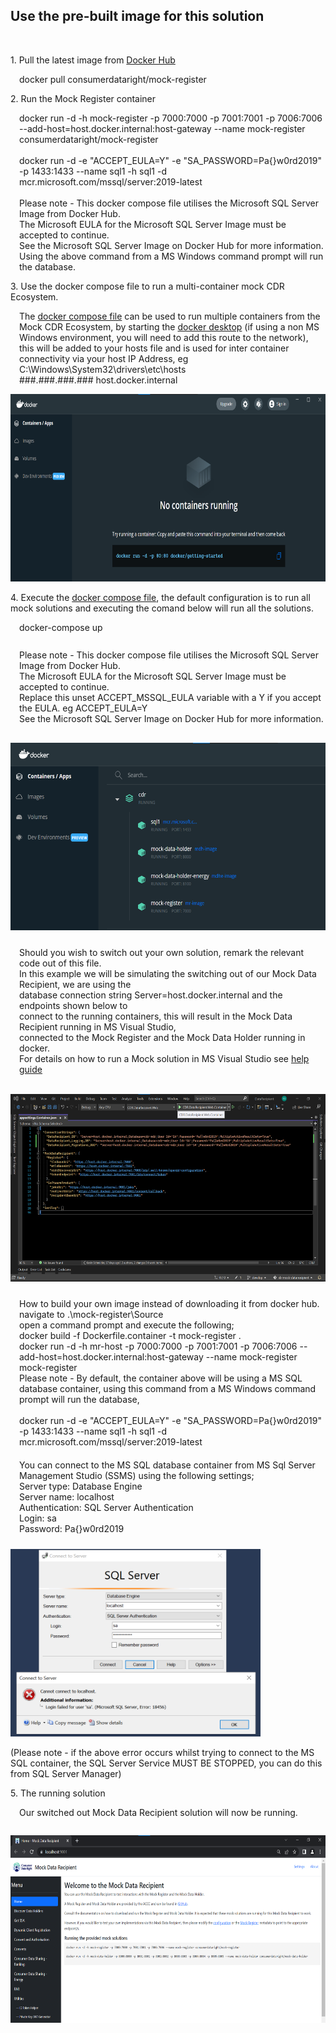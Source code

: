 <h2>Use the pre-built image for this solution</h2>

<br />
<p>1. Pull the latest image from <a href="https://hub.docker.com/r/consumerdataright/mock-register" title="Download the from docker hub here" alt="Download the from docker hub here">Docker Hub</a></p>

<span style="display:inline-block;margin-left:1em;">
	docker pull consumerdataright/mock-register
</span>

<br />
<p>2. Run the Mock Register container</p>

<span style="display:inline-block;margin-left:1em;">
	docker run -d -h mock-register -p 7000:7000 -p 7001:7001 -p 7006:7006 --add-host=host.docker.internal:host-gateway --name mock-register consumerdataright/mock-register
	<br \><br \>
	docker run -d -e "ACCEPT_EULA=Y" -e "SA_PASSWORD=Pa{}w0rd2019" -p 1433:1433 --name sql1 -h sql1 -d mcr.microsoft.com/mssql/server:2019-latest
	<br \><br \>
	Please note - This docker compose file utilises the Microsoft SQL Server Image from Docker Hub.<br \>
	The Microsoft EULA for the Microsoft SQL Server Image must be accepted to continue.<br \>
	See the Microsoft SQL Server Image on Docker Hub for more information.<br \>
	Using the above command from a MS Windows command prompt will run the database.<br \>
</span>

<br />
<p>3. Use the docker compose file to run a multi-container mock CDR Ecosystem.</p>

<span style="display:inline-block;margin-left:1em;">
	The <a href="Source/DockerCompose/docker-compose.yml" title="/DockerCompose/docker-compose.yml" alt="Use the docker compose file located here - /DockerCompose/docker-compose.yml">docker compose file</a> can be used to run multiple containers from the Mock CDR Ecosystem, by starting the <a href="https://hub.docker.com/editions/community/docker-ce-desktop-windows" title="Docker Desktop for Windows" alt="Docker Desktop for Windows">docker desktop</a>
	 (if using a non MS Windows environment, you will need to add this route to the network), this will be added to your hosts file and is used for inter container connectivity via your host IP Address, eg C:\Windows\System32\drivers\etc\hosts
</span>

<br />

<span style="display:inline-block;margin-left:1em;">
	###.###.###.### host.docker.internal
</span>

<br />

[<img src="./images/docker-desktop.png" height='300' width='625' alt="MS Docker Desktop"/>](./images/docker-desktop.png)

<p>4. Execute the <a href="Source/DockerCompose/docker-compose.yml" title="/DockerCompose/docker-compose.yml" alt="Use the docker compose file located here - /DockerCompose/docker-compose.yml">docker compose file</a>, the default configuration is to run all mock solutions and executing the comand below will run all the solutions.
</p>

<span style="display:inline-block;margin-left:1em;margin-bottom:10px;">
	docker-compose up
</span>
<br \>
<br \>

<span style="display:inline-block;margin-left:1em;margin-bottom:16px;">
	Please note - This docker compose file utilises the Microsoft SQL Server Image from Docker Hub.<br \>
	The Microsoft EULA for the Microsoft SQL Server Image must be accepted to continue.<br \>
	Replace this unset ACCEPT_MSSQL_EULA variable with a Y if you accept the EULA. eg ACCEPT_EULA=Y<br \>
	See the Microsoft SQL Server Image on Docker Hub for more information.<br \>
</span>

[<img src="./images/containers-running.png" height='300' width='625' alt="Containers Running"/>](./images/containers-running.png)

<span style="display:inline-block;margin-left:1em;margin-top:10px">
	Should you wish to switch out your own solution, remark the relevant code out of this file.<br \>
	In this example we will be simulating the switching out of our Mock Data Recipient, we are using the<br \>
	database connection string Server=host.docker.internal and the endpoints shown below to<br \>
	connect to the running containers, this will result in the Mock Data Recipient running in MS Visual Studio,<br \>
	connected to the Mock Register and the Mock Data Holder running in docker.<br \>
	For details on how to run a Mock solution in MS Visual Studio 
	see <a href="https://github.com/ConsumerDataRight/mock-register/Help/debug/HELP.md" title="Debug Help Guide" alt="View the Debug Help Guide.">help guide</a>
</span>
<br />
<br />

[<img src="./images/mdr-switch-out-settings.png" height='300' width='625' alt="Mock Data Recipient switched out settings"/>](./images/mdr-switch-out-settings.png)

<span style="display:inline-block;margin-left:1em;margin-top:10px;margin-bottom:10px;">
	How to build your own image instead of downloading it from docker hub.<br \>
	navigate to .\mock-register\Source<br \>
	open a command prompt and execute the following;<br \>
	docker build -f Dockerfile.container -t mock-register .<br \>
	docker run -d -h mr-host -p 7000:7000 -p 7001:7001 -p 7006:7006 --add-host=host.docker.internal:host-gateway --name mock-register mock-register<br \>
	Please note - By default, the container above will be using a MS SQL database container, using this command from a MS Windows command prompt will run the database,<br \><br \>
	docker run -d -e "ACCEPT_EULA=Y" -e "SA_PASSWORD=Pa{}w0rd2019" -p 1433:1433 --name sql1 -h sql1 -d mcr.microsoft.com/mssql/server:2019-latest
</span>

<span style="display:inline-block;margin-left:1em;margin-top:10px;margin-bottom:10px;">
	You can connect to the MS SQL database container from MS Sql Server Management Studio (SSMS) using
	the following settings; <br />
	Server type: Database Engine <br />
	Server name: localhost <br />
	Authentication: SQL Server Authentication <br />
	Login: sa <br />
	Password: Pa{}w0rd2019 <br />
</span>
<br />

[<img src="./images/ssms-login-error.png" height='300' width='400' alt="SSMS Login Error"/>](./images/ssms-login-error.png)

<p>
	(Please note - if the above error occurs whilst trying to connect to the MS SQL container, the SQL Server Service MUST BE STOPPED, you can do this from SQL Server Manager)
</p>

<p>5. The running solution</p>

<span style="display:inline-block;margin-left:1em;margin-bottom:1em;">
	Our switched out Mock Data Recipient solution will now be running.
</span>

[<img src="./images/mdr-switch-out-running.png" height='300' width='625' alt="The Mock Data Recipient solution"/>](./images/mdr-switch-out-running.png)
